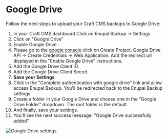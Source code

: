 # Google Drive

Follow the next steps to upload your Craft CMS backups to Google Drive:  

1.  In your Craft CMS dashboard Click on Enupal Backup -> Settings
2.  Click on "Google Drive"
3.  Enable Google Drive
4.  Please go to the [google console](https://console.developers.google.com/cloud-resource-manager) click on Create Project. Google Drive API -> Create Credentials -> Web Application. Add the redirect url displayed in the "Enable Google Drive" instructions.
5.  Add the Google Drive Client ID.
6.  Add the Google Drive Client Secret.
7.  **Save your Settings**
8.  Click in the "Complete authentication with google drive" link and allow access Enupal Backup. You'll be redirected back to the Enupal Backup settings
9.  Create a folder in your Google Drive and choose one in the "Google Drive Folder" dropdown. The root folder is the default.
10.  And finally, save your settings.
11.  You'll see the next success message: "Google Drive successfully added"

![Google Drive settings](https://enupal.com/assets/docs/8-backup.png)